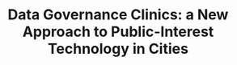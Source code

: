 ---
airtable_createdTime: '2022-05-10T12:43:30.000Z'
airtable_id: recNYt9kYarSOeD9j
methods_link:
- data-governance-clinic
table: sources
title: 'Data Governance Clinics: a New Approach to Public-Interest Technology in Cities'
link: https://dx.doi.org/10.2139/ssrn.3880961
---